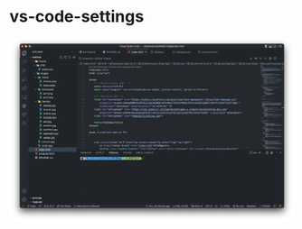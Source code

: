 # vs-code-settings

![](https://raw.githubusercontent.com/shaheem-pp/vs-code-settings/main/Screenshot%202022-07-27%20at%204.53.24%20PM.png)
